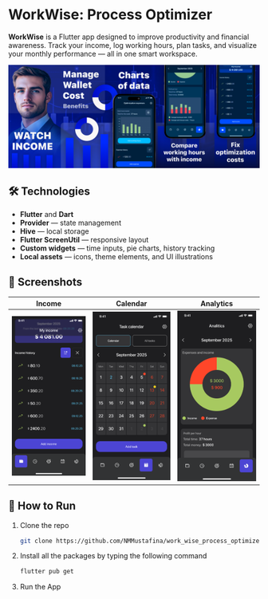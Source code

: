 # WorkWise: Process Optimizer

**WorkWise** is a Flutter app designed to improve productivity and financial awareness. Track your income, log working hours, plan tasks, and visualize your monthly performance — all in one smart workspace.

![Preview](assets/images/preview.png)

## 🛠️ Technologies

- **Flutter** and **Dart**
- **Provider** — state management
- **Hive** — local storage
- **Flutter ScreenUtil** — responsive layout
- **Custom widgets** — time inputs, pie charts, history tracking
- **Local assets** — icons, theme elements, and UI illustrations

## 📱 Screenshots

| Income | Calendar | Analytics |
|-----------------|----------|-----------|
| ![Income](assets/images/screenshot_01.png) | ![Calendar](assets/images/screenshot_02.png) | ![Analytics](assets/images/screenshot_03.png) |

## 🚀 How to Run

1. Clone the repo
   ```sh
   git clone https://github.com/NMMustafina/work_wise_process_optimizer.git
   ```
2. Install all the packages by typing the following command
   ```sh
   flutter pub get
   ```
3. Run the App
